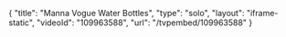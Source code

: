 {
    "title": "Manna Vogue Water Bottles",
    "type": "solo",
    "layout": "iframe-static",
    "videoId": "109963588",
    "url": "\/tvpembed\/109963588"
}